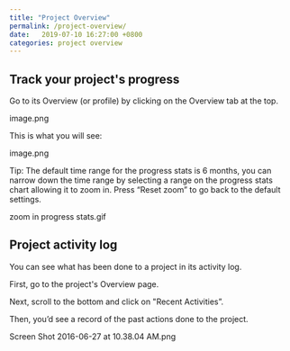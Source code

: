 ```yaml
---
title: "Project Overview"
permalink: /project-overview/
date:   2019-07-10 16:27:00 +0800
categories: project overview
---
```

## Track your project's progress

Go to its Overview (or profile) by clicking on the Overview tab at the top.

image.png

This is what you will see:

image.png

Tip: The default time range for the progress stats is 6 months, you can narrow down the time range by selecting a range on the progress stats chart allowing it to zoom in. Press “Reset zoom” to go back to the default settings. 

zoom in progress stats.gif


## Project activity log 
You can see what has been done to a project in its activity log.

First, go to the project's Overview page.

Next, scroll to the bottom and click on "Recent Activities”.

Then, you’d see a record of the past actions done to the project.

Screen Shot 2016-06-27 at 10.38.04 AM.png